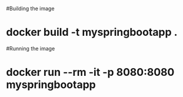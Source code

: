 #Building the image
# docker build -t myspringbootapp .

#Running the image
# docker run --rm -it -p 8080:8080 myspringbootapp
